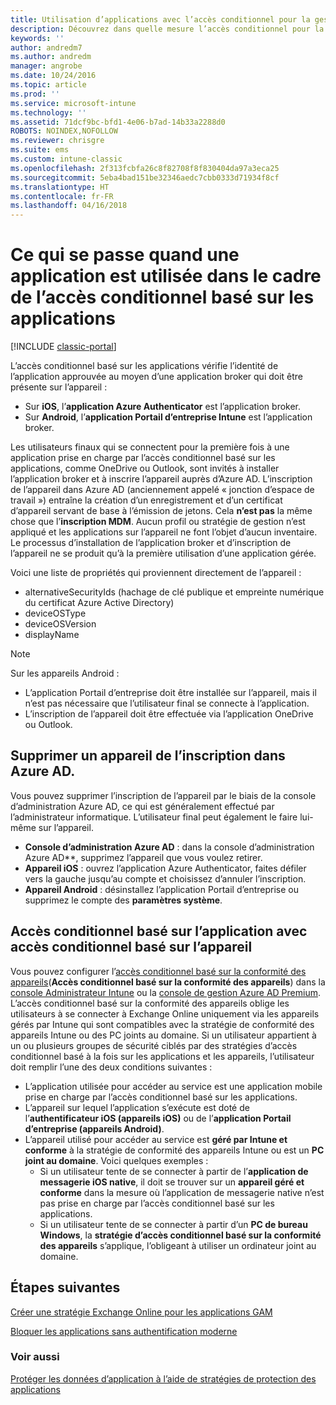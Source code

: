```yaml
---
title: Utilisation d’applications avec l’accès conditionnel pour la gestion des applications mobiles
description: Découvrez dans quelle mesure l’accès conditionnel pour la gestion des applications mobiles peut aider à contrôler les applications qui ont accès aux services O365.
keywords: ''
author: andredm7
ms.author: andredm
manager: angrobe
ms.date: 10/24/2016
ms.topic: article
ms.prod: ''
ms.service: microsoft-intune
ms.technology: ''
ms.assetid: 71dcf9bc-bfd1-4e06-b7ad-14b33a2288d0
ROBOTS: NOINDEX,NOFOLLOW
ms.reviewer: chrisgre
ms.suite: ems
ms.custom: intune-classic
ms.openlocfilehash: 2f313fcbfa26c8f82708f8f830404da97a3eca25
ms.sourcegitcommit: 5eba4bad151be32346aedc7cbb0333d71934f8cf
ms.translationtype: HT
ms.contentlocale: fr-FR
ms.lasthandoff: 04/16/2018
---
```

# <a name="what-to-expect-when-using-an-app-with-app-based-ca"></a>Ce qui se passe quand une application est utilisée dans le cadre de l’accès conditionnel basé sur les applications

[!INCLUDE [classic-portal](../includes/classic-portal.md)]

L’accès conditionnel basé sur les applications vérifie l’identité de l’application approuvée au moyen d’une application broker qui doit être présente sur l’appareil :
*  Sur **iOS**, l’**application Azure Authenticator** est l’application broker.
* Sur **Android**, l’**application Portail d’entreprise Intune** est l’application broker. 

Les utilisateurs finaux qui se connectent pour la première fois à une application prise en charge par l’accès conditionnel basé sur les applications, comme OneDrive ou Outlook, sont invités à installer l’application broker et à inscrire l’appareil auprès d’Azure AD. L’inscription de l’appareil dans Azure AD (anciennement appelé « jonction d’espace de travail ») entraîne la création d’un enregistrement et d’un certificat d’appareil servant de base à l’émission de jetons.  Cela **n’est pas** la même chose que l’**inscription MDM**. Aucun profil ou stratégie de gestion n’est appliqué et les applications sur l’appareil ne font l’objet d’aucun inventaire.  Le processus d’installation de l’application broker et d’inscription de l’appareil ne se produit qu’à la première utilisation d’une application gérée.

Voici une liste de propriétés qui proviennent directement de l’appareil :

* alternativeSecurityIds (hachage de clé publique et empreinte numérique du certificat Azure Active Directory)
* deviceOSType
* deviceOSVersion
* displayName

> [!NOTE]
> Sur les appareils Android :
>   * L’application Portail d’entreprise doit être installée sur l’appareil, mais il n’est pas nécessaire que l’utilisateur final se connecte à l’application.
>   * L’inscription de l’appareil doit être effectuée via l’application OneDrive ou Outlook.

## <a name="to-remove-a-device-from-azure-ad-registration"></a>Supprimer un appareil de l’inscription dans Azure AD.
Vous pouvez supprimer l’inscription de l’appareil par le biais de la console d’administration Azure AD, ce qui est généralement effectué par l’administrateur informatique.  L’utilisateur final peut également le faire lui-même sur l’appareil.

* **Console d’administration Azure AD** : dans la console d’administration Azure AD**, supprimez l’appareil que vous voulez retirer.
* **Appareil iOS** : ouvrez l’application Azure Authenticator, faites défiler vers la gauche jusqu’au compte et choisissez d’annuler l’inscription.  
* **Appareil Android** : désinstallez l’application Portail d’entreprise ou supprimez le compte des **paramètres système**.

## <a name="app-based-ca-with-device-based-ca"></a>Accès conditionnel basé sur l’application avec accès conditionnel basé sur l’appareil  

Vous pouvez configurer l’[accès conditionnel basé sur la conformité des appareils](restrict-access-to-email-and-o365-services-with-microsoft-intune.md)(<strong>Accès conditionnel basé sur la conformité des appareils</strong>) dans la [console Administrateur Intune](https://manage.microsoft.com) ou la [console de gestion Azure AD Premium](https://manage.windowsazure.com). L’accès conditionnel basé sur la conformité des appareils oblige les utilisateurs à se connecter à Exchange Online uniquement via les appareils gérés par Intune qui sont compatibles avec la stratégie de conformité des appareils Intune ou des PC joints au domaine.  Si un utilisateur appartient à un ou plusieurs groupes de sécurité ciblés par des stratégies d’accès conditionnel basé à la fois sur les applications et les appareils, l’utilisateur doit remplir l’une des deux conditions suivantes :
* L’application utilisée pour accéder au service est une application mobile prise en charge par l’accès conditionnel basé sur les applications. 
* L’appareil sur lequel l’application s’exécute est doté de l’**authentificateur iOS (appareils iOS)** ou de l’**application Portail d’entreprise (appareils Android)**.
* L’appareil utilisé pour accéder au service est **géré par Intune et conforme** à la stratégie de conformité des appareils Intune ou est un **PC joint au domaine**.  Voici quelques exemples :
  * Si un utilisateur tente de se connecter à partir de l’**application de messagerie iOS native**, il doit se trouver sur un **appareil géré et conforme** dans la mesure où l’application de messagerie native n’est pas prise en charge par l’accès conditionnel basé sur les applications.
  * Si un utilisateur tente de se connecter à partir d’un **PC de bureau Windows**, la **stratégie d’accès conditionnel basé sur la conformité des appareils** s’applique, l’obligeant à utiliser un ordinateur joint au domaine.

## <a name="next-steps"></a>Étapes suivantes
[Créer une stratégie Exchange Online pour les applications GAM](mam-ca-for-exchange-online.md)

[Bloquer les applications sans authentification moderne](block-apps-with-no-modern-authentication.md)

### <a name="see-also"></a>Voir aussi

[Protéger les données d’application à l’aide de stratégies de protection des applications](protect-app-data-using-mobile-app-management-policies-with-microsoft-intune.md)

